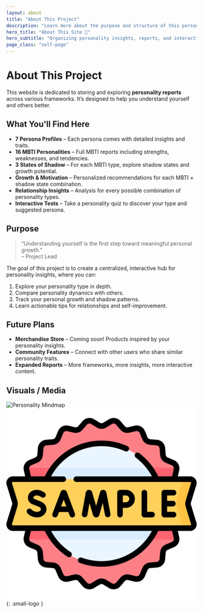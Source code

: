 ```yaml
---
layout: about
title: "About This Project"
description: "Learn more about the purpose and structure of this personality reports site."
hero_title: "About This Site 🧩"
hero_subtitle: "Organizing personality insights, reports, and interactive tests."
page_class: "self-page"
---
```


# About This Project

This website is dedicated to storing and exploring **personality reports** across various frameworks. It’s designed to help you understand yourself and others better.

## What You'll Find Here

- **7 Persona Profiles** – Each persona comes with detailed insights and traits.
- **16 MBTI Personalities** – Full MBTI reports including strengths, weaknesses, and tendencies.
- **3 States of Shadow** – For each MBTI type, explore shadow states and growth potential.
- **Growth & Motivation** – Personalized recommendations for each MBTI × shadow state combination.
- **Relationship Insights** – Analysis for every possible combination of personality types.
- **Interactive Tests** – Take a personality quiz to discover your type and suggested persona.

## Purpose

> “Understanding yourself is the first step toward meaningful personal growth.”  
> – Project Lead

The goal of this project is to create a centralized, interactive hub for personality insights, where you can:

1. Explore your personality type in depth.
2. Compare personality dynamics with others.
3. Track your personal growth and shadow patterns.
4. Learn actionable tips for relationships and self-improvement.

## Future Plans

- **Merchandise Store** – Coming soon! Products inspired by your personality insights.
- **Community Features** – Connect with other users who share similar personality traits.
- **Expanded Reports** – More frameworks, more insights, more interactive content.

## Visuals / Media

![Personality Mindmap](https://via.placeholder.com/400x200.png?text=Personality+Mindmap)
![Team Logo](../images/logo.png){: .small-logo }

